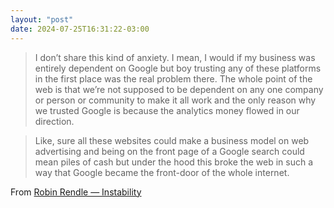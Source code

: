 ```yaml
---
layout: "post"
date: 2024-07-25T16:31:22-03:00
---
```


> I don’t share this kind of anxiety. I mean, I would if my business was entirely dependent on Google but boy trusting any of these platforms in the first place was the real problem there. The whole point of the web is that we’re not supposed to be dependent on any one company or person or community to make it all work and the only reason why we trusted Google is because the analytics money flowed in our direction.

> Like, sure all these websites could make a business model on web advertising and being on the front page of a Google search could mean piles of cash but under the hood this broke the web in such a way that Google became the front-door of the whole internet.


From [Robin Rendle — Instability](https://robinrendle.com/notes/instability/)
